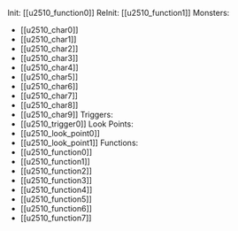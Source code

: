 Init: [[u2510_function0]]
ReInit: [[u2510_function1]]
Monsters:
- [[u2510_char0]]
- [[u2510_char1]]
- [[u2510_char2]]
- [[u2510_char3]]
- [[u2510_char4]]
- [[u2510_char5]]
- [[u2510_char6]]
- [[u2510_char7]]
- [[u2510_char8]]
- [[u2510_char9]]
Triggers:
- [[u2510_trigger0]]
Look Points:
- [[u2510_look_point0]]
- [[u2510_look_point1]]
Functions:
- [[u2510_function0]]
- [[u2510_function1]]
- [[u2510_function2]]
- [[u2510_function3]]
- [[u2510_function4]]
- [[u2510_function5]]
- [[u2510_function6]]
- [[u2510_function7]]
